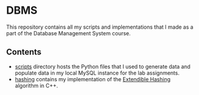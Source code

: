 # DBMS

This repository contains all my scripts and implementations that I made as a part of the Database Management System course.

## Contents

- [scripts](./scripts/) directory hosts the Python files that I used to generate data and populate data in my local MySQL instance for the lab assignments.
- [hashing](./hashing/) contains my implementation of the [Extendible Hashing](https://en.wikipedia.org/wiki/Extendible_hashing) algorithm in C++.
